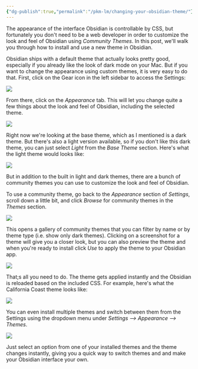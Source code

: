 ```yaml
---
{"dg-publish":true,"permalink":"/pkm-lm/changing-your-obsidian-theme/"}
---
```



The appearance of  the interface Obsidian is controllable by CSS, but fortunately you don't need to be a web developer in order to customize the look and feel of Obsidian using *Community Themes*. In this post, we'll walk you through how to install and use a new theme in Obsidian. 

Obsidian ships with a default theme that actually looks pretty good, especially if you already like the look of dark mode on your Mac. But if you want to change the appearance using custom themes, it is very easy to do that. First, click on the Gear icon in the left sidebar to access the Settings:

![](https://thesweetsetup.com/wp-content/uploads/2021/06/theme1.jpg)

From there, click on the *Appearance* tab. This will let you change quite a few things about the look and feel of Obsidian, including the selected theme.

![](https://thesweetsetup.com/wp-content/uploads/2021/06/theme2.jpg)

Right now we're looking at the base theme, which as I mentioned is a dark theme. But there's also a light version available, so if you don't like this dark theme, you can just select *Light* from the *Base Theme* section. Here's what the light theme would looks like:

![](https://thesweetsetup.com/wp-content/uploads/2021/06/theme3.jpg)

But in addition to the built in light and dark themes, there are a bunch of community themes you can use to customize the look and feel of Obsidian.

To use a community theme, go back to the *Appearance* section of *Settings*, scroll down a little bit, and click *Browse* for community themes in the *Themes* section. 

![](https://thesweetsetup.com/wp-content/uploads/2021/06/theme4.jpg)

This opens a gallery of community themes that you can filter by name or by theme type (i.e. show only dark themes). Clicking on a screenshot for a theme will give you a closer look, but you can also preview the theme and when you're ready to install click *Use* to apply the theme to your Obsidian app. 

![](https://thesweetsetup.com/wp-content/uploads/2021/06/theme5.jpg)

That;s all you need to do. The theme gets applied instantly and the Obsidian is reloaded based on the included CSS. For example, here's what the California Coast theme looks like:

![](https://thesweetsetup.com/wp-content/uploads/2021/06/theme6.jpg)

You can even install multiple themes and switch between them from the Settings using the dropdown menu under *Settings --> Appearance --> Themes*.

![](https://thesweetsetup.com/wp-content/uploads/2021/06/theme7.jpg)

Just select an option from one of your installed themes and the theme changes instantly, giving you a quick way to switch themes and and make your Obsidian interface your own.